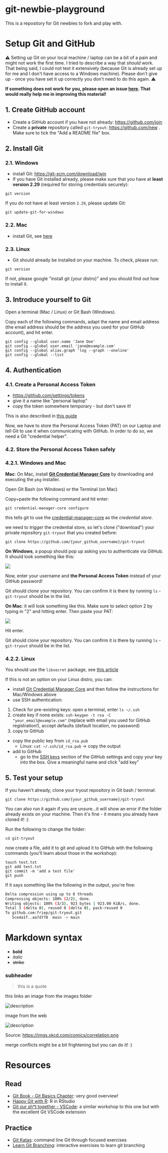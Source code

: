 # git-newbie-playground
This is a repository for Git newbies to fork and play with. 


# Setup Git and GitHub
⚠️ Setting up Git on your local machine / laptop can be a bit of a pain and might not work the first time. I tried to describe a way that _should_ work. That being said, I could not test it extensively (because Git is already set up for me and I don't have access to a Windows machine). Please don't give up - once you have set it up correctly you don't need to do this again. ⚠️

**If something does not work for you, please open an issue [here](https://github.com/CorrelAid/git-newbie-playground/issues). That would really help me in improving this material!**

## 1. Create GitHub account
- Create a GitHub account if you have not already: https://github.com/join
- Create a **private** repository called `git-tryout`: https://github.com/new . Make sure to tick the "Add a README file" box.

## 2. Install Git

### 2.1. Windows
- install Git: https://git-scm.com/download/win
- If you have Git installed already, please make sure that you have at **least version 2.29** (required for storing credentials securely): 
```
git version 
```
If you do not have at least version `2.29`, please update Git: 

```
git update-git-for-windows
```

### 2.2. Mac
- install Git, see [here](https://git-scm.com/book/en/v2/Getting-Started-Installing-Git)

### 2.3. Linux
- Git should already be installed on your machine. To check, please run: 
```
git version
```
If not, please google "install git {your distro}" and you should find out how to install it.

## 3. Introduce yourself to Git

Open a terminal (Mac / Linux) or Git Bash (Windows).

Copy each of the following commands, adapt the name and email address (the email address should be the address you used for your GitHub account), and hit enter.

```
git config --global user.name 'Jane Doe'
git config --global user.email 'jane@example.com'
git config --global alias.graph 'log --graph --oneline'
git config --global --list
```

## 4. Authentication

### 4.1. Create a Personal Access Token
- https://github.com/settings/tokens
- give it a name like "personal laptop" 
- copy the token somewhere temporary - but don't save it!

This is also described in [this guide](https://docs.github.com/en/github/authenticating-to-github/creating-a-personal-access-token) 

Now, we have to store the Personal Access Token (PAT) on our Laptop and tell Git to use it when communicating with GitHub. In order to do so, we need a Git "credential helper".

### 4.2. Store the Personal Access Token safely

### 4.2.1. Windows and Mac

**Mac**: On Mac, install **[Git Credential Manager Core](https://github.com/microsoft/Git-Credential-Manager-Core/releases/tag/v2.0.394-beta)** by downloading and executing the `pkg` installer. 

Open Git Bash (on Windows) or the Terminal (on Mac)

Copy+paste the following command and hit enter: 

```
git credential-manager-core configure
```

this tells git to use the [credential-manager-core](https://github.com/microsoft/Git-Credential-Manager-Core) as the _credential store_.


we need to _trigger_ the credential store, so let's clone ("download") your private repository `git-tryout` that you created before:

```
git clone https://github.com/{your_github_username}/git-tryout
```

**On Windows**, a popup should pop up asking you to authenticate via GitHub. It should look something like this:

![](images/core-cred-manager-popup.png) 

Now, enter your username and **the Personal Access Token** instead of your GitHub password!

Git should clone your repository. You can confirm it is there by running `ls` - `git-tryout` should be in the list.

**On Mac**: it will look something like this. Make sure to select option 2 by typing in "2" and hitting enter. Then paste your PAT:

![](images/core-cred-manager.png)

Hit enter. 

Git should clone your repository. You can confirm it is there by running `ls` - `git-tryout` should be in the list.

### 4.2.2. Linux 

You should use the `libsecret` package, see [this article](https://www.softwaredeveloper.blog/git-credential-storage-libsecret)

If this is not an option on your Linux distro, you can: 
- install [Git Credential Manager Core](https://github.com/microsoft/Git-Credential-Manager-Core#linux-debian-package-deb)  and then follow the instructions for Mac/Windows above
- use SSH authentication: 

1. Check for pre-existing keys: open a terminal, enter `ls ~/.ssh`
2. create key if none exists:
`ssh-keygen -t rsa -C "your_email@example.com"`  (replace with email you used for GitHub registration!), accept defaults (default location, no password)
3. copy to GitHub 
- copy the public key from `id_rsa.pub`
  - Linux: `cat ~/.ssh/id_rsa.pub` -> copy the output 
- add to GitHub
  - go to the [SSH keys](https://github.com/settings/keys) section of the GitHub settings and copy your key into the box. Give a meaningful name and click "add key"
  
## 5. Test your setup
If you haven't already, clone your tryout repository in Git bash / terminal:

```
git clone https://github.com/{your_github_username}/git-tryout
```

You can also run it again if you are unsure...it will show an error if the folder already exists on your machine. Then it's fine - it means you already have cloned it! :) 

Run the following to change the folder: 

```
cd git-tryout
```

now create a file, add it to git and upload it to GitHub with the following commands (you'll learn about those in the workshop):

```
touch test.txt
git add test.txt
git commit -m 'add a test file'
git push
```

If it says something like the following in the output, you're fine:

```bash
Delta compression using up to 8 threads
Compressing objects: 100% (2/2), done.
Writing objects: 100% (3/3), 923 bytes | 923.00 KiB/s, done.
Total 3 (delta 0), reused 0 (delta 0), pack-reused 0
To github.com:friep/git-tryout.git
   5ce4a1f..aa7d778  main -> main
```

# Markdown syntax

- **bold**
- _italic_
- ~~strike~~
### subheader

> this is a quote

this links an image from the images folder

![description](images/xkcd_comic.png)

image from the web

![description](https://imgs.xkcd.com/comics/correlation.png)

Source: https://imgs.xkcd.com/comics/correlation.png

merge conflicts might be a bit frightening but you can do it! :) 


# Resources
## Read
- [Git Book - Git Basics Chapter](https://git-scm.com/book/en/v2/Git-Basics-Getting-a-Git-Repository): very good overview! 
- [Happy Git with R](https://happygitwithr.com/): R in RStudio
- [Git our sh*t together - VSCode](https://gost.netlify.app/en/2019-12-01_correlaid-meetup-berlin/#1): a similar workshop to this one but with the excellent Git VSCode extension

## Practice 
- [Git Katas](https://github.com/muses-code-js/git-katas): command line Git through focused exercises
- [Learn Git Branching](https://learngitbranching.js.org/): interactive exercises to learn git branching
